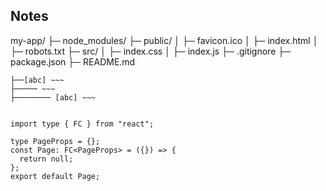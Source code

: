 ## Notes

my-app/
├─ node_modules/
├─ public/
│ ├─ favicon.ico
│ ├─ index.html
│ ├─ robots.txt
├─ src/
│ ├─ index.css
│ ├─ index.js
├─ .gitignore
├─ package.json
├─ README.md

```
├──[abc] ~~~
├───── ~~~
├──────── [abc] ~~~


import type { FC } from "react";

type PageProps = {};
const Page: FC<PageProps> = ({}) => {
  return null;
};
export default Page;
```
